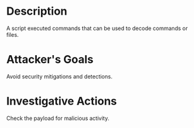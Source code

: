 # Description
A script executed commands that can be used to decode commands or files.
# Attacker's Goals
Avoid security mitigations and detections.
# Investigative Actions
Check the payload for malicious activity.
